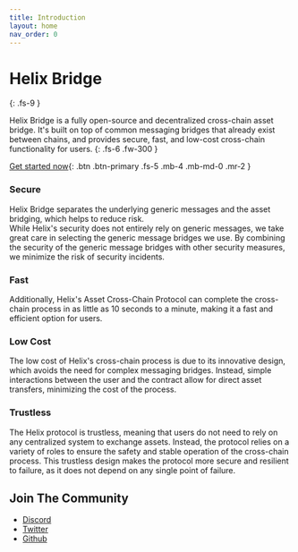 ```yaml
---
title: Introduction
layout: home
nav_order: 0
---
```


# Helix Bridge
{: .fs-9 }

Helix Bridge is a fully open-source and decentralized cross-chain asset bridge. It's built on top of common messaging bridges that already exist between chains, and provides secure, fast, and low-cost cross-chain functionality for users.
{: .fs-6 .fw-300 }

[Get started now](https://helixbridge.app/){: .btn .btn-primary .fs-5 .mb-4 .mb-md-0 .mr-2 }

### Secure  
  Helix Bridge separates the underlying generic messages and the asset bridging, which helps to reduce risk.  
  While Helix's security does not entirely rely on generic messages, we take great care in selecting the generic message bridges we use. By combining the security of the generic message bridges with other security measures, we minimize the risk of security incidents.   
  
### Fast  
  Additionally, Helix's Asset Cross-Chain Protocol can complete the cross-chain process in as little as 10 seconds to a minute, making it a fast and efficient option for users.  
  
### Low Cost  
  The low cost of Helix's cross-chain process is due to its innovative design, which avoids the need for complex messaging bridges. Instead, simple interactions between the user and the contract allow for direct asset transfers, minimizing the cost of the process.  
  
### Trustless  
  The Helix protocol is trustless, meaning that users do not need to rely on any centralized system to exchange assets. Instead, the protocol relies on a variety of roles to ensure the safety and stable operation of the cross-chain process. This trustless design makes the protocol more secure and resilient to failure, as it does not depend on any single point of failure.

## Join The Community

  - [Discord](https://discord.gg/6XyyNGugdE)
  - [Twitter](https://twitter.com/helixbridges)
  - [Github](https://github.com/helix-bridge)
